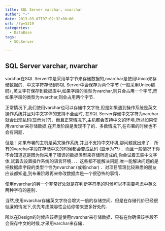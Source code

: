```yaml
---
title: SQL Server varchar, nvarchar
author: "-"
date: 2013-03-07T07:02:32+00:00
url: /?p=5319
categories:
  - DataBase
tags:
  - SQLServer

---
```

## SQL Server varchar, nvarchar
varchar在SQL Server中是采用单字节来存储数据的,nvarchar是使用Unico来存储数据的．中文字符存储到SQL Server中会保存为两个字节 (一般采用Unico编码) ,英文字符保存到数据库中,如果字段的类型为varchar,则只会占用一个字节,而如果字段的类型为nvarchar,则会占用两个字节．
  
正常情况下,我们使用varchar也可以存储中文字符,但是如果遇到操作系统是英文操作系统并且对中文字体的支持不全面时, 在SQL Server存储中文字符为varchar就会出现乱码(显示为??)．而且正常情况下,主机都会支持中文的环境,所以如果使用varchar来存储数据,在开发阶段是发现不了的．多数情况下,在布署的时候也不会有问题．
  
但是！如果布署的主机是英文操作系统,并且不支持中文环境,那问题就出来了．所有的varchar字段在存储中文的时候都会变成乱码 (显示为??) ．而且一般情况下你不会知道这是因为你采用了错误的数据类型来存储所造成的,你会试着去装中文字体,试着去设置操作系统的语言环境．．．这些都不能解决问题,唯一能解决问题的是把数据库字段的类型个性为nvarchar (或者nchar) ．对项目管理比较熟悉的朋友应该都知道,到布署阶段再来修改数据库是一个很恐怖的事情．
  
使用nvarchar的另一个非常好处就是在判断字符串的时候可以不需要考虑中英文两种字符的差别．
  
当然,使用nvarchar存储英文字符会增大一倍的存储空间．但是在存储代价已经很低廉的情况下,优先考虑兼容性会给你带来更多好处的．
  
所以在Design的时候应该尽量使用nvarchar来存储数据．只有在你确保该字段不会保存中文的时候,才采用varchar来存储．